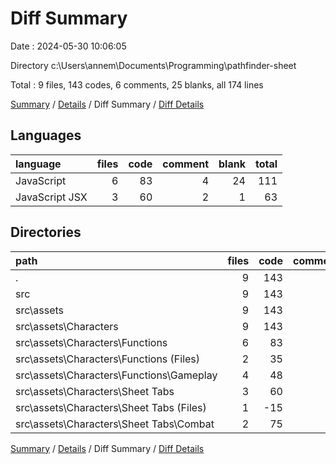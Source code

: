 # Diff Summary

Date : 2024-05-30 10:06:05

Directory c:\\Users\\annem\\Documents\\Programming\\pathfinder-sheet

Total : 9 files,  143 codes, 6 comments, 25 blanks, all 174 lines

[Summary](results.md) / [Details](details.md) / Diff Summary / [Diff Details](diff-details.md)

## Languages
| language | files | code | comment | blank | total |
| :--- | ---: | ---: | ---: | ---: | ---: |
| JavaScript | 6 | 83 | 4 | 24 | 111 |
| JavaScript JSX | 3 | 60 | 2 | 1 | 63 |

## Directories
| path | files | code | comment | blank | total |
| :--- | ---: | ---: | ---: | ---: | ---: |
| . | 9 | 143 | 6 | 25 | 174 |
| src | 9 | 143 | 6 | 25 | 174 |
| src\\assets | 9 | 143 | 6 | 25 | 174 |
| src\\assets\\Characters | 9 | 143 | 6 | 25 | 174 |
| src\\assets\\Characters\\Functions | 6 | 83 | 4 | 24 | 111 |
| src\\assets\\Characters\\Functions (Files) | 2 | 35 | 4 | 13 | 52 |
| src\\assets\\Characters\\Functions\\Gameplay | 4 | 48 | 0 | 11 | 59 |
| src\\assets\\Characters\\Sheet Tabs | 3 | 60 | 2 | 1 | 63 |
| src\\assets\\Characters\\Sheet Tabs (Files) | 1 | -15 | -3 | -2 | -20 |
| src\\assets\\Characters\\Sheet Tabs\\Combat | 2 | 75 | 5 | 3 | 83 |

[Summary](results.md) / [Details](details.md) / Diff Summary / [Diff Details](diff-details.md)